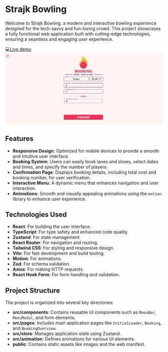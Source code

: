 # Strajk Bowling

Welcome to Strajk Bowling, a modern and interactive bowling experience designed for the tech-savvy and fun-loving crowd. This project showcases a fully functional web application built with cutting-edge technologies, ensuring a seamless and engaging user experience.

💻[Live demo](https://website-name.com 'www.strajk.io')
!['Booking page'](/public/Images/Strajk-bowling.png)

## Features

- **Responsive Design**: Optimized for mobile devices to provide a smooth and intuitive user interface.
- **Booking System**: Users can easily book lanes and shoes, select dates and times, and specify the number of players.
- **Confirmation Page**: Displays booking details, including total cost and booking number, for user verification.
- **Interactive Menu**: A dynamic menu that enhances navigation and user interaction.
- **Animations**: Smooth and visually appealing animations using the `motion` library to enhance user experience.

## Technologies Used

- **React**: For building the user interface.
- **TypeScript**: For type safety and enhanced code quality.
- **Zustand**: For state management.
- **React Router**: For navigation and routing.
- **Tailwind CSS**: For styling and responsive design.
- **Vite**: For fast development and build tooling.
- **Motion**: For animations.
- **Zod**: For schema validation.
- **Axios**: For making HTTP requests.
- **React Hook Form**: For form handling and validation.

## Project Structure

The project is organized into several key directories:

- **src/components**: Contains reusable UI components such as `MenuBar`, `MenuModal`, and form elements.
- **src/pages**: Includes main application pages like `InitialLoader`, `Booking`, and `BookingOverview`.
- **src/store**: Manages application state using Zustand.
- **src/animation**: Defines animations for various UI elements.
- **public**: Contains static assets like images and the web manifest.
